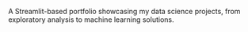 A Streamlit-based portfolio showcasing my data science projects, from exploratory analysis to machine learning solutions.
